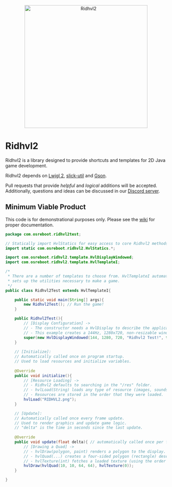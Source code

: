 <p align="center">
  <img src="https://github.com/osreboot/Ridhvl2/blob/master/res/RIDHVL2.png" width="384" height="384" alt="Ridhvl2">
</p>

# Ridhvl2
Ridhvl2 is a library designed to provide shortcuts and templates for 2D Java game development.

Ridhvl2 depends on [Lwjgl 2](http://legacy.lwjgl.org/), [slick-util](http://slick.ninjacave.com/) and [Gson](https://github.com/google/gson).

Pull requests that provide *helpful* and *logical* additions will be accepted. Additionally, questions and ideas can be discussed in our [Discord server](https://discord.gg/E8GTCNH).

## Minimum Viable Product

This code is for demonstrational purposes only. Please see the [wiki](https://github.com/osreboot/Ridhvl2/wiki) for proper documentation.

```java
package com.osreboot.ridhvl2test;

// Statically import HvlStatics for easy access to core Ridhvl2 methods
import static com.osreboot.ridhvl2.HvlStatics.*;

import com.osreboot.ridhvl2.template.HvlDisplayWindowed;
import com.osreboot.ridhvl2.template.HvlTemplateI;

/*
 * There are a number of templates to choose from. HvlTemplateI automatically
 * sets up the utilities necessary to make a game.
 */
public class Ridhvl2Test extends HvlTemplateI{

    public static void main(String[] args){
        new Ridhvl2Test(); // Run the game!
    }

    public Ridhvl2Test(){
        // [Display Configuration] ->
        // - The constructor needs a HvlDisplay to describe the application window.
        // - This example creates a 144Hz, 1280x720, non-resizable window titled "Ridhvl2 Test!".
        super(new HvlDisplayWindowed(144, 1280, 720, "Ridhvl2 Test!", false));
    }
  
    // [Initialize]: 
    // Automatically called once on program startup. 
    // Used to load resources and initialize variables.
    
    @Override
    public void initialize(){
        // [Resource Loading] ->
        // - Ridhvl2 defaults to searching in the "/res" folder. 
        // - hvlLoad(String) loads any type of resource (images, sounds, etc.).
        // - Resources are stored in the order that they were loaded.
        hvlLoad("RIDHVL2.png");
    }

    // [Update]:
    // Automatically called once every frame update.
    // Used to render graphics and update game logic.
    // "delta" is the time in seconds since the last update.
    
    @Override
    public void update(float delta){ // automatically called once per frame
        // [Drawing a Quad] ->
        // - hvlDraw(polygon, paint) renders a polygon to the display.
        // - hvlQuad(...) creates a four-sided polygon (rectangle) described by screen coordinates.
        // - hvlTexture(int) fetches a loaded texture (using the order in which it was loaded).
        hvlDraw(hvlQuad(10, 10, 64, 64), hvlTexture(0));
    }

}
```
